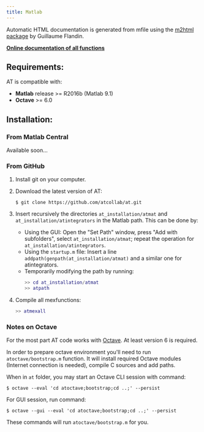 ```yaml
---
title: Matlab
---
```

Automatic HTML documentation is generated from mfile using the [m2html package](https://www.artefact.tk/software/matlab/m2html/) by Guillaume Flandin.

**[Online documentation of all functions](https://cdn.rawgit.com/atcollab/atdoc/aa9b9f58/doc_html/index.html)**

## Requirements:
AT is compatible with:
- **Matlab** release >= R2016b (Matlab 9.1)
- **Octave** >= 6.0

## Installation:
### From Matlab Central
Available soon…
### From GitHub
1. Install git on your computer.

2. Download the latest version of AT:
    ```shell
    $ git clone https://github.com/atcollab/at.git
    ```

3. Insert recursively the directories `at_installation/atmat` and
`at_installation/atintegrators` in the Matlab path. This can be done by:
    - Using the GUI:
        Open the "Set Path" window, press "Add with subfolders", select
        `at_installation/atmat`; repeat the operation for
        `at_installation/atintegrators`.
    - Using the `startup.m` file:
        Insert a line `addpath(genpath(at_installation/atmat)` and a similar
        one for atintegrators.
    - Temporarily modifying the path by running:
      ```matlab
      >> cd at_installation/atmat
      >> atpath
      ```

4. Compile all mexfunctions:
   ```matlab
   >> atmexall
   ```

### Notes on Octave ###

For the most part AT code works with [Octave](https://www.gnu.org/software/octave/).
At least version 6 is required.

In order to prepare octave environment you'll need to run `atoctave/bootstrap.m` function.
It will install required Octave modules (Internet connection is needed), compile C sources and add
paths.

When in `at` folder, you may start an Octave CLI session with command:
```shell
$ octave --eval 'cd atoctave;bootstrap;cd ..;' --persist
```
For GUI session, run command:
```shell
$ octave --gui --eval 'cd atoctave;bootstrap;cd ..;' --persist
```
These commands will run `atoctave/bootstrap.m` for you.
